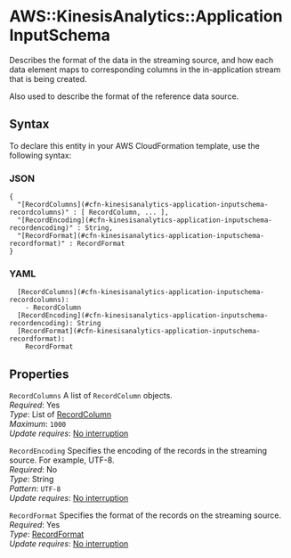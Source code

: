 # AWS::KinesisAnalytics::Application InputSchema<a name="aws-properties-kinesisanalytics-application-inputschema"></a>

Describes the format of the data in the streaming source, and how each data element maps to corresponding columns in the in\-application stream that is being created\.

Also used to describe the format of the reference data source\.

## Syntax<a name="aws-properties-kinesisanalytics-application-inputschema-syntax"></a>

To declare this entity in your AWS CloudFormation template, use the following syntax:

### JSON<a name="aws-properties-kinesisanalytics-application-inputschema-syntax.json"></a>

```
{
  "[RecordColumns](#cfn-kinesisanalytics-application-inputschema-recordcolumns)" : [ RecordColumn, ... ],
  "[RecordEncoding](#cfn-kinesisanalytics-application-inputschema-recordencoding)" : String,
  "[RecordFormat](#cfn-kinesisanalytics-application-inputschema-recordformat)" : RecordFormat
}
```

### YAML<a name="aws-properties-kinesisanalytics-application-inputschema-syntax.yaml"></a>

```
  [RecordColumns](#cfn-kinesisanalytics-application-inputschema-recordcolumns):
    - RecordColumn
  [RecordEncoding](#cfn-kinesisanalytics-application-inputschema-recordencoding): String
  [RecordFormat](#cfn-kinesisanalytics-application-inputschema-recordformat):
    RecordFormat
```

## Properties<a name="aws-properties-kinesisanalytics-application-inputschema-properties"></a>

`RecordColumns` <a name="cfn-kinesisanalytics-application-inputschema-recordcolumns"></a>
A list of `RecordColumn` objects\.  
_Required_: Yes  
_Type_: List of [RecordColumn](aws-properties-kinesisanalytics-application-recordcolumn.md)  
_Maximum_: `1000`  
_Update requires_: [No interruption](https://docs.aws.amazon.com/AWSCloudFormation/latest/UserGuide/using-cfn-updating-stacks-update-behaviors.html#update-no-interrupt)

`RecordEncoding` <a name="cfn-kinesisanalytics-application-inputschema-recordencoding"></a>
Specifies the encoding of the records in the streaming source\. For example, UTF\-8\.  
_Required_: No  
_Type_: String  
_Pattern_: `UTF-8`  
_Update requires_: [No interruption](https://docs.aws.amazon.com/AWSCloudFormation/latest/UserGuide/using-cfn-updating-stacks-update-behaviors.html#update-no-interrupt)

`RecordFormat` <a name="cfn-kinesisanalytics-application-inputschema-recordformat"></a>
Specifies the format of the records on the streaming source\.  
_Required_: Yes  
_Type_: [RecordFormat](aws-properties-kinesisanalytics-application-recordformat.md)  
_Update requires_: [No interruption](https://docs.aws.amazon.com/AWSCloudFormation/latest/UserGuide/using-cfn-updating-stacks-update-behaviors.html#update-no-interrupt)
